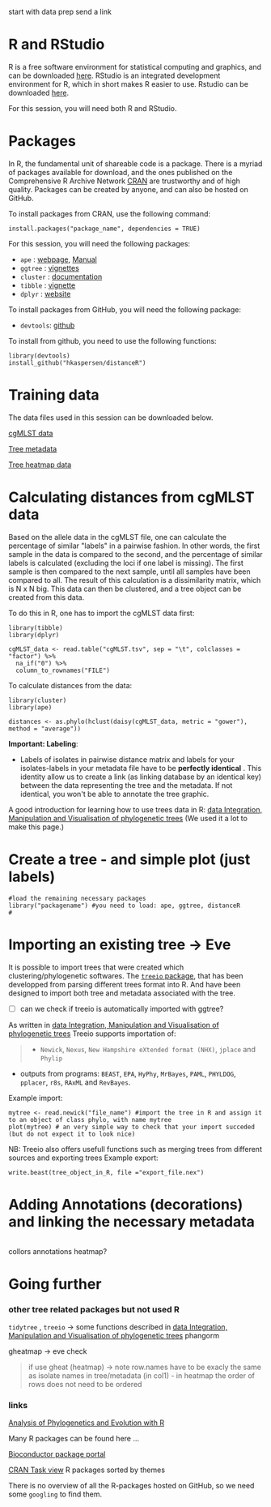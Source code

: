 start with data prep
send a link

# R and RStudio
R is a free software environment for statistical computing and graphics, and can be downloaded [here](https://cran.uib.no/). RStudio is an integrated development environment for R, which in short makes R easier to use. Rstudio can be downloaded [here](https://www.rstudio.com/products/rstudio/download/).

For this session, you will need both R and RStudio.

# Packages
In R, the fundamental unit of shareable code is a package. There is a myriad of packages available for download, and the ones published on the Comprehensive R Archive Network [CRAN](https://cran.r-project.org/web/packages/available_packages_by_name.html) are trustworthy and of high quality. Packages can be created by anyone, and can also be hosted on GitHub. 

To install packages from CRAN, use the following command:
```{R}
install.packages("package_name", dependencies = TRUE)
```

For this session, you will need the following packages:
- `ape` : [webpage](http://ape-package.ird.fr/), [Manual](https://cran.r-project.org/web/packages/ape/ape.pdf)
- `ggtree` : [vignettes](http://www.bioconductor.org/packages/3.1/bioc/vignettes/ggtree/inst/doc/ggtree.html)
- `cluster` : [documentation](https://cran.r-project.org/web/packages/cluster/cluster.pdf)
- `tibble` : [vignette](https://cran.r-project.org/web/packages/tibble/vignettes/tibble.html)
- `dplyr` : [website](https://dplyr.tidyverse.org/)

To install packages from GitHub, you will need the following package:
- `devtools`: [github](https://github.com/r-lib/devtools)

To install from github, you need to use the following functions:
```{R}
library(devtools)
install_github("hkaspersen/distanceR")
```

# Training data
The data files used in this session can be downloaded below.

[cgMLST data](/training_files/cgMLST.tsv)

[Tree metadata](/training_files/tree_metadata.txt)

[Tree heatmap data](/training_files/tree_heatmap_data.txt)

# Calculating distances from cgMLST data
Based on the allele data in the cgMLST file, one can calculate the percentage of similar "labels" in a pairwise fashion. In other words, the first sample in the data is compared to the second, and the percentage of similar labels is calculated (excluding the loci if one label is missing). The first sample is then compared to the next sample, until all samples have been compared to all. The result of this calculation is a dissimilarity matrix, which is N x N big. This data can then be clustered, and a tree object can be created from this data.

To do this in R, one has to import the cgMLST data first:
```{R}
library(tibble)
library(dplyr)

cgMLST_data <- read.table("cgMLST.tsv", sep = "\t", colclasses = "factor") %>%
  na_if("0") %>%
  column_to_rownames("FILE")
```

To calculate distances from the data:
```{R}
library(cluster)
library(ape)

distances <- as.phylo(hclust(daisy(cgMLST_data, metric = "gower"), method = "average"))
```

**Important: Labeling**:
- Labels of isolates in pairwise distance matrix and labels for your isolates-labels in your metadata file
have to be **perfectly identical** . This identity allow us to create a link (as linking database by an identical key)
between the data representing the tree and the metadata. If not identical, you won't be able to annotate the tree graphic.




A good introduction for learning how to use trees data in R: [data Integration, Manipulation and Visualisation of phylogenetic trees]
(We used it a lot to make this page.)

# Create a tree - and simple plot (just labels)

```{R}
#load the remaining necessary packages
library("packagename") #you need to load: ape, ggtree, distanceR
#
```


# Importing an existing tree -> Eve
It is possible to import trees that were created which clustering/phylogenetic softwares.
The [`treeio` package](https://bioconductor.org/packages/release/bioc/html/treeio.html), that has been developped from parsing different trees format into R.
And have been designed to import both tree and metadata associated with the tree.

- [ ] can we check if treeio is automatically imported with ggtree?

As written in [data Integration, Manipulation and Visualisation of phylogenetic trees]
Treeio supports importation of:
> - `Newick`, `Nexus`, `New Hampshire eXtended format (NHX)`, `jplace` and `Phylip`
  - outputs from programs: `BEAST`, `EPA`, `HyPhy`, `MrBayes`, `PAML`, `PHYLDOG`, `pplacer`, `r8s`, `RAxML` and `RevBayes`.

Example import:
```
mytree <- read.newick("file_name") #import the tree in R and assign it to an object of class phylo, with name mytree
plot(mytree) # an very simple way to check that your import succeded (but do not expect it to look nice)
```

NB: Treeio also offers usefull functions such as merging trees from different sources and exporting trees
Example export:

```{R}
write.beast(tree_object_in_R, file ="export_file.nex")
```


# Adding Annotations (decorations) and linking the necessary metadata


```{R code}

```

collors annotations heatmap?

# Going further
### other tree related packages but not used R

`tidytree` , `treeio` -> some functions described in [data Integration, Manipulation and Visualisation of phylogenetic trees]
phangorm


gheatmap -> eve check
> if use gheat (heatmap) -> note row.names have to be exacly the same as isolate names in tree/metadata (in col1) - in heatmap the order of rows does not need to be ordered

### links

[Analysis of Phylogenetics and Evolution with R](http://ape-package.ird.fr/APER.html)

Many R packages can be found here ...

[Bioconductor package portal](https://bioconductor.org/packages/release/BiocViews.html#___Software)

[CRAN Task view](https://cran.r-project.org/) R packages sorted by themes

There is no overview of all the R-packages hosted on GitHub, so we need some `googling` to find them.


[data Integration, Manipulation and Visualisation of phylogenetic trees]:https://yulab-smu.github.io/treedata-book/index.html
[Haukon's github]:https://github.com/hkaspersen/distanceR.git
